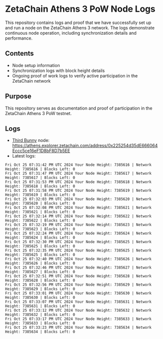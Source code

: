 # ZetaChain Athens 3 PoW Node Logs
This repository contains logs and proof that we have successfully set up and run a node on the ZetaChain Athens 3 network. The logs demonstrate continuous node operation, including synchronization details and performance.

## Contents
- Node setup information
- Synchronization logs with block height details
- Ongoing proof of work logs to verify active participation in the ZetaChain network

## Purpose
This repository serves as documentation and proof of participation in the ZetaChain Athens 3 PoW testnet.

## Logs

- [Third Bunny](https://thirdbunny.xyz/) node: https://athens.explorer.zetachain.com/address/0x225254d35dE666064Eccc5ce16eF1D8bF8D7b5EE
- Latest logs:
```
Fri Oct 25 07:31:42 PM UTC 2024 Your Node Height: 7385616 | Network Height: 7385616 | Blocks Left: 0
Fri Oct 25 07:31:47 PM UTC 2024 Your Node Height: 7385617 | Network Height: 7385617 | Blocks Left: 0
Fri Oct 25 07:31:53 PM UTC 2024 Your Node Height: 7385618 | Network Height: 7385618 | Blocks Left: 0
Fri Oct 25 07:31:58 PM UTC 2024 Your Node Height: 7385619 | Network Height: 7385619 | Blocks Left: 0
Fri Oct 25 07:32:03 PM UTC 2024 Your Node Height: 7385620 | Network Height: 7385620 | Blocks Left: 0
Fri Oct 25 07:32:08 PM UTC 2024 Your Node Height: 7385621 | Network Height: 7385621 | Blocks Left: 0
Fri Oct 25 07:32:14 PM UTC 2024 Your Node Height: 7385622 | Network Height: 7385622 | Blocks Left: 0
Fri Oct 25 07:32:19 PM UTC 2024 Your Node Height: 7385623 | Network Height: 7385623 | Blocks Left: 0
Fri Oct 25 07:32:24 PM UTC 2024 Your Node Height: 7385624 | Network Height: 7385624 | Blocks Left: 0
Fri Oct 25 07:32:30 PM UTC 2024 Your Node Height: 7385625 | Network Height: 7385625 | Blocks Left: 0
Fri Oct 25 07:32:35 PM UTC 2024 Your Node Height: 7385625 | Network Height: 7385625 | Blocks Left: 0
Fri Oct 25 07:32:40 PM UTC 2024 Your Node Height: 7385626 | Network Height: 7385626 | Blocks Left: 0
Fri Oct 25 07:32:46 PM UTC 2024 Your Node Height: 7385627 | Network Height: 7385627 | Blocks Left: 0
Fri Oct 25 07:32:51 PM UTC 2024 Your Node Height: 7385628 | Network Height: 7385628 | Blocks Left: 0
Fri Oct 25 07:32:56 PM UTC 2024 Your Node Height: 7385629 | Network Height: 7385629 | Blocks Left: 0
Fri Oct 25 07:33:01 PM UTC 2024 Your Node Height: 7385630 | Network Height: 7385630 | Blocks Left: 0
Fri Oct 25 07:33:07 PM UTC 2024 Your Node Height: 7385631 | Network Height: 7385631 | Blocks Left: 0
Fri Oct 25 07:33:12 PM UTC 2024 Your Node Height: 7385632 | Network Height: 7385632 | Blocks Left: 0
Fri Oct 25 07:33:17 PM UTC 2024 Your Node Height: 7385633 | Network Height: 7385633 | Blocks Left: 0
Fri Oct 25 07:33:23 PM UTC 2024 Your Node Height: 7385634 | Network Height: 7385634 | Blocks Left: 0
```
